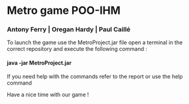 # Metro game POO-IHM
### Antony Ferry | Oregan Hardy | Paul Caillé

To launch the game use the MetroProject.jar file open a terminal in the correct repository and execute the following command :
#### java -jar MetroProject.jar

If you need help with the commands refer to the report or use the help command 

Have a nice time with our game !